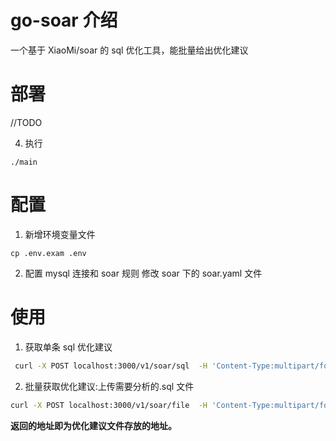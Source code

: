 # go-soar 介绍
一个基于 XiaoMi/soar 的 sql 优化工具，能批量给出优化建议

# 部署
//TODO

4. 执行
```
./main
```
# 配置
1. 新增环境变量文件
```
cp .env.exam .env
```
2. 配置 mysql 连接和 soar 规则
修改 soar 下的 soar.yaml 文件

# 使用
1. 获取单条 sql 优化建议
```bash
 curl -X POST localhost:3000/v1/soar/sql  -H 'Content-Type:multipart/form-data' -F 'sql=SELECT * FROM live_order WHERE user_id =11963232 ORDER BY order_number DESC'
```
2. 批量获取优化建议:上传需要分析的.sql 文件
```bash
curl -X POST localhost:3000/v1/soar/file  -H 'Content-Type:multipart/form-data' -F "sql_file=@E:\test.sql"
```

**返回的地址即为优化建议文件存放的地址。**
